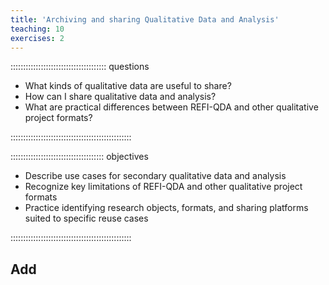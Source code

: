 ```yaml
---
title: 'Archiving and sharing Qualitative Data and Analysis'
teaching: 10
exercises: 2
---
```


:::::::::::::::::::::::::::::::::::::: questions 

- What kinds of qualitative data are useful to share?
- How can I share qualitative data and analysis?
- What are practical differences between REFI-QDA and other qualitative project formats?

::::::::::::::::::::::::::::::::::::::::::::::::

::::::::::::::::::::::::::::::::::::: objectives

- Describe use cases for secondary qualitative data and analysis
- Recognize key limitations of REFI-QDA and other qualitative project formats
- Practice identifying research objects, formats, and sharing platforms suited to specific reuse cases

::::::::::::::::::::::::::::::::::::::::::::::::

## Add
